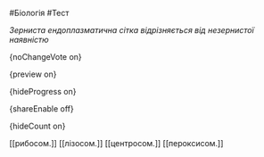 #Біологія #Тест

*Зерниста ендоплазматична сітка відрізняється від незернистої наявністю*

{noChangeVote on}

{preview on}

{hideProgress on}

{shareEnable off}

{hideCount on}

[[рибосом.]]
[[лізосом.]]
[[центросом.]]
[[пероксисом.]]
